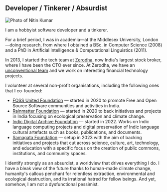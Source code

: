 ## Developer / Tinkerer / Absurdist

![Photo of Nitin Kumar](/img/nitink.jpeg)

I am a hobbyist software developer and a tinkerer.

For a brief period, I was in academia—at the Middlesex University, London—doing research, from where I obtained a BSc. in Computer Science (2008) and a PhD in Artificial Intelligence & Computational Linguistics (2011).

In 2013, I started the tech team at [Zerodha](https://zerodha.com), now India's largest stock broker, where I have been the CTO ever since. At Zerodha, we have an [unconventional team](https://zerodha.tech/blog/hello-world/) and we work on interesting financial technology projects.

I volunteer at several non-profit organisations, including the following ones that I co-founded:

- [FOSS United Foundation](https://fossunited.org) — started in 2020 to promote Free and Open Source Software communities and activities in India.
- [Rainmatter Foundation](https://rainmatter.org) — started in 2020 to back initiatives and projects in India focusing on ecological preservation and climate change.
- [Indic Digital Archive Foundation](https://indicarchive.org) — started in 2022. Works on Indic language computing projects and digital preservation of Indic language cultural artefacts such as books, publications, and documents.
- [Samagata Foundation](https://samagata.org) — setup in 2023 with the aim of backing initiatives and projects that cut across science, culture, art, technology, and education with a specific focus on the creation of public commons, institutions, and community spaces.

I identify strongly as an absurdist, a worldview that drives everything I do. I have a bleak view of the future thanks to human-made climate change, humanity's callous penchant for relentless extraction, environmental and ecological destruction, and its irrational hatred for fellow beings. And yet, somehow, I am not a dysfunctional pessimist.
